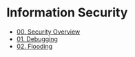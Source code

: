 # Information Security

- [00. Security Overview](./00.%20Security%20Overview/)
- [01. Debugging](./01.%20Debugging/)
- [02. Flooding](./02.%20Flooding/)
